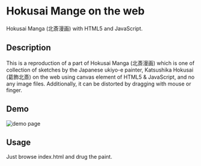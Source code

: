 Hokusai Mange on the web
====

Hokusai Manga (北斎漫画) with HTML5 and JavaScript.

## Description
This is a reproduction of a part of Hokusai Manga (北斎漫画) which is one of collection of sketches by the Japanese ukiyo-e painter, Katsushika Hokusai (葛飾北斎) on the web using canvas element of HTML5 & JavaScript, and no any image files.
Additionally, it can be distorted by dragging with mouse or finger. 

## Demo
![demo page](http://onumber9mt.github.io/hokusaimanga/)

## Usage
Just browse index.html and drug the paint.

